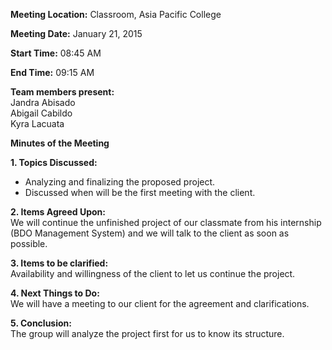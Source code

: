 **Meeting Location:** Classroom, Asia Pacific College<br>

<b>Meeting Date:</b> January 21, 2015<br>

<b>Start Time:</b> 08:45 AM<br>

<b>End Time:</b> 09:15 AM<br>

<b>Team members present:</b><br>
Jandra Abisado <br>
Abigail Cabildo <br>
Kyra Lacuata <br>

<b>Minutes of the Meeting</b> <br>

<b>1. Topics Discussed:</b> <br>
- Analyzing and finalizing the proposed project.<br>
- Discussed when will be the first meeting with the client.<br>

<b>2. Items Agreed Upon:</b> <br>
We will continue the unfinished project of our classmate from his internship<br> (BDO Management System) and we will talk to the client as soon as possible.<br>

<b>3. Items to be clarified:</b> <br>
Availability and willingness of the client to let us continue the project.<br>

<b>4. Next Things to Do:</b> <br>
We will have a meeting to our client for the agreement and clarifications.<br>

<b>5. Conclusion:</b> <br>
The group will analyze the project first for us to know its structure.